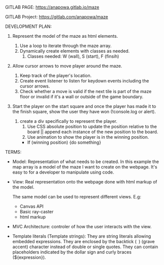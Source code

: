 GITLAB PAGE:
https://anapowa.gitlab.io/maze 

GITLAB Project: 
https://gitlab.com/anapowa/maze

DEVELOPMENT PLAN:
1. Represent the model of the maze as html elements. 
    1. Use a loop to iterate through the maze array. 
    2. Dynamically create elements with classes as needed. 
        1. Classes needed: W (wall), S (start), F (finsih)

2. Allow cursor arrows to move player around the maze. 
    1. Keep track of the player's location. 
    2. Create event listener to listen for keydown events including the cursor arrows.  
    3. Check whether a move is valid if the next tile is part of the maze floor or invalid if it's a wall or outside of the game boundary. 

3. Start the player on the start square and once the player has made it to the finish square, show the user they have won (!console.log or alert). 
    1. create a div specifically to represent the player. 
        1. Use CSS absolute position to update the position relative to the board || append each instance of the new position to the board. 
        2. Use animation to show the player is in the winning position.
        - If (winning position) {do something}

TERMS:
- Model: Representation of what needs to be created. In this example the map array is a model of the maze I want to create on the webpage. It's easy to for a developer to manipulate using code. 

- View: Real representation onto the webpage done with html markup of the model.

    The same model can be used to represent different views. 
    E.g:
    - Canvas API
    - Basic ray-caster
    - html markup

- MVC Architecture: controler of how the user interacts with the view. 

- Template literals (Template strings): They are string literals allowing embedded expressions. 
They are enclosed by the backtick (` `) (grave accent) character instead of double or single quotes. They can contain placeholders indicated by the dollar sign and curly braces (${expression}).